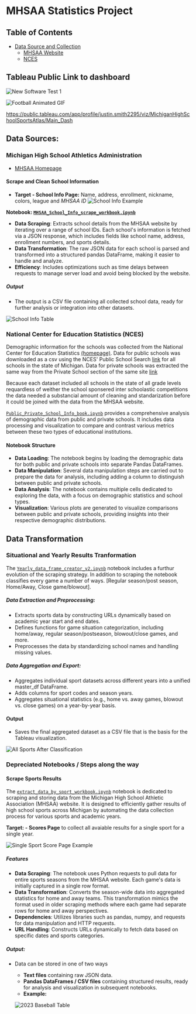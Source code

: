 # MHSAA Statistics Project

## Table of Contents

* [Data Source and Collection](#data-sources)
    * [MHSAA Website](#michigan-high-school-athletics-administration-link-to-site)
    * [NCES](#nces-national-center-for-education-statistics)



## Tableau Public Link to dashboard
![New Software Test 1](images/readme_img/gif_grab_test_1.gif)

![Football Animated GIF](images/readme_img/dashboard_football1.gif)

https://public.tableau.com/app/profile/justin.smith2295/viz/MichiganHighSchoolSportsAtlas/Main_Dash

## Data Sources:
### Michigan High School Athletics Administration
- [MHSAA Homepage](http://www.MHSAA.com)


#### Scrape and Clean School Information 
- **Target - School Info Page:** Name, address, enrollment, nickname, colors, league and *MHSAA ID*
![School Info Example](images/readme_img/school_info.png)

**Notebook: [`MHSAA_School_Info_scrape_workbook.ipynb`](Notebook/MHSAA_School_Info_scrape_workbook.ipynb)**
- **Data Scraping**: Extracts school details from the MHSAA website by iterating over a range of school IDs. Each school's information is fetched via a JSON response, which includes fields like school name, address, enrollment numbers, and sports details.
- **Data Transformation**: The raw JSON data for each school is parsed and transformed into a structured pandas DataFrame, making it easier to handle and analyze.
- **Efficiency**: Includes optimizations such as time delays between requests to manage server load and avoid being blocked by the website.

##### Output
- The output is a CSV file containing all collected school data, ready for further analysis or integration into other datasets.

![School Info Table](images/readme_img/school_info_gif.gif)






### National Center for Education Statistics (NCES)
Demographic information for the schools was collected from the National Center for Education Statistics [(homepage)](http://nces.ed.gov). Data for public schools was downloaded as a csv using the NCES' Public School Search [link](https://nces.ed.gov/ccd/schoolsearch/) for all schools in the state of Michigan. Data for private schools was extracted the same way from the Private School section of the same site [link](https://nces.ed.gov/surveys/pss/privateschoolsearch/)

Because each dataset included all schools in the state of all grade levels requardless of weither the school sponsered inter schoolastic competitions the data needed a substancial amount of cleaning and standarization before it could be joined with the data from the MHSAA website.

[`Public_Private_School_Info_book.ipynb`](Notebook/Public_Private_School_Info_book.ipynb) provides a comprehensive analysis of demographic data from public and private schools. It includes data processing and visualization to compare and contrast various metrics between these two types of educational institutions.

#### Notebook Structure

- **Data Loading**: The notebook begins by loading the demographic data for both public and private schools into separate Pandas DataFrames.
- **Data Manipulation**: Several data manipulation steps are carried out to prepare the data for analysis, including adding a column to distinguish between public and private schools.
- **Data Analysis**: The notebook contains multiple cells dedicated to exploring the data, with a focus on demographic statistics and school types.
- **Visualization**: Various plots are generated to visualize comparisons between public and private schools, providing insights into their respective demographic distributions.


## Data Transformation

### Situational and Yearly Results Tranformation
The [`Yearly_data_frame_creator_v2.ipynb`](Notebook/Yearly_data_frame_creator_v2.ipynb) notebook includes a furthur evolution of the scraping strategy. In addition to scraping the notebook classifies every game a number of ways. [Regular season/post season, Home/Away, Close game/blowout].

##### Data Extraction and Preprocessing:
- Extracts sports data by constructing URLs dynamically based on academic year start and end dates.
- Defines functions for game situation categorization, including home/away, regular season/postseason, blowout/close games, and more.
- Preprocesses the data by standardizing school names and handling missing values.
##### Data Aggregation and Export:
- Aggregates individual sport datasets across different years into a unified master_df DataFrame.
- Adds columns for sport codes and season years.
- Aggregates situational statistics (e.g., home vs. away games, blowout vs. close games) on a year-by-year basis.


#### Output
- Saves the final aggregated dataset as a CSV file that is the basis for the Tableau visualization.

![All Sports After Classification](images/readme_img/all_sport_output.gif)



### Depreciated Notebooks / Steps along the way


#### Scrape Sports Results
The [`extract_data_by_sport_workbook.ipynb`](Notebook/extract%20data%20by%20sport%20workbook.ipynb)
notebook is dedicated to scraping and storing data from the Michigan High School Athletic Association (MHSAA) website. It is designed to efficiently gather results of high school sports across Michigan by automating the data collection process for various sports and academic years.

**Target: - Scores Page** to collect all avaiable results for a single sport for a single year.

![Single Sport Score Page Example](images/readme_img/scores_page.gif)


##### Features
- **Data Scraping**: The notebook uses Python requests to pull data for entire sports seasons from the MHSAA website. Each game's data is initially captured in a single row format.
- **Data Transformation**: Converts the season-wide data into aggregated statistics for home and away teams. This transformation mimics the format used in older scraping methods where each game had separate rows for home and away perspectives.
- **Dependencies**: Utilizes libraries such as pandas, numpy, and requests for data manipulation and HTTP requests.
- **URL Handling**: Constructs URLs dynamically to fetch data based on specific dates and sports categories.

##### Output: 
- Data can be stored in one of two ways
    - **Text files** containing raw JSON data.
    - **Pandas DataFrames / CSV files** containing structured results, ready for analysis and visualization in subsequent notebooks.
    - **Example:**

    ![2023 Baseball Table](images/readme_img/results_table.png)
